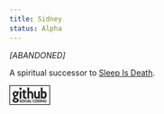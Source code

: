 ```yaml
---
title: Sidney
status: Alpha
---
```


_[ABANDONED]_

A spiritual successor to [Sleep Is Death](http://sleepisdeath.net).

[![Github project](/images/github.png)]()

